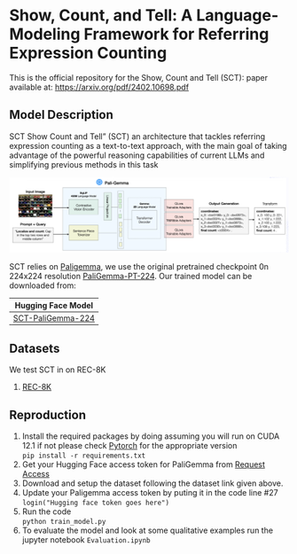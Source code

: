 # Show, Count, and Tell: A Language-Modeling Framework for Referring Expression Counting

This is the official repository for the Show, Count and Tell (SCT): paper available at: https://arxiv.org/pdf/2402.10698.pdf

## Model Description
SCT Show Count and Tell” (SCT) an architecture that tackles referring expression counting as a text-to-text approach, with the main goal of taking advantage of the powerful reasoning capabilities of current LLMs and simplifying previous methods in this task

<p align="center">
  <img width="700" alt="fig1" src="https://github.com/abrhamkg/CV801_Final_Project/blob/b2630d1ff11e086923350c9e2bead97deeedc52f/ar.png">
</p>

SCT relies on [Paligemma](https://huggingface.co/docs/transformers/main/model_doc/paligemma#transformers.PaliGemmaForConditionalGeneration), we use the original pretrained checkpoint 0n 224x224 resolution [PaliGemma-PT-224](https://huggingface.co/google/paligemma-3b-pt-224). Our trained model can be downloaded from:

| Hugging Face Model  |
| ------------- |
| [SCT-PaliGemma-224](https://huggingface.co/Daromog/paligemma-cord-demo-rand-50epo)

## Datasets
We test SCT in on REC-8K 

1. [REC-8K](https://github.com/sydai/referring-expression-counting)

## Reproduction
1. Install the required packages by doing assuming you will run on CUDA 12.1 if not please check [Pytorch](https://pytorch.org/) for the appropriate version<br/>
```pip install -r requirements.txt```
2. Get your Hugging Face access token for PaliGemma from [Request Access](https://huggingface.co/docs/transformers/en/model_doc/paligemma)
3. Download and setup the dataset following the dataset link given above.
4. Update your Paligemma access token by puting it in the code line #27<br/>
```login("Hugging face token goes here")```
5. Run the code<br/>
```python train_model.py```
6. To evaluate the model and look at some qualitative examples run the jupyter notebook ```Evaluation.ipynb```
